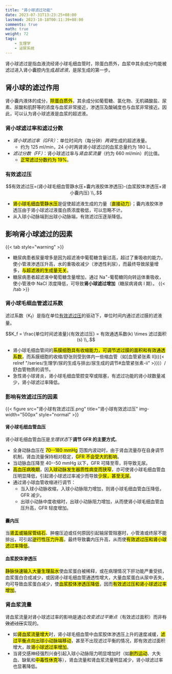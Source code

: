 ```yaml
---
title: "肾小球滤过功能"
date: 2023-07-31T13:23:25+08:00
lastmod: 2023-10-18T00:11:39+08:00
comments: true
math: true
weight: 72
tags:
    - 生理学
    - 泌尿系统
---
```


肾小球滤过是指血液流经肾小球毛细血管时，除蛋白质外，血浆中其余成分均能被滤过进入肾小囊腔内生成*超滤液*，是尿生成的第一步。

<!--more-->

## 肾小球的滤过作用

肾小囊内液体的成分，<mark>除蛋白质外</mark>，其余成分如葡萄糖、氯化物、无机磷酸盐、尿素、尿酸和肌酐等的浓度与血浆非常接近，渗透压及酸碱度也与血浆非常接近。因此，可以认为肾小球滤液是血浆的超滤液。

### 肾小球滤过率和滤过分数

- *肾小球滤过率（GFR）*：单位时间内（每分钟）*两肾*生成的超滤液量。
    - 约为 125 ml/min，24 小时两肾肾小球滤过的血浆总量约为 180 L。
- *滤过分数（FF）*：肾小球滤过率与*肾血浆流量*（约为 660 ml/min）的比值。
    - <mark>正常滤过分数约为 19%</mark>。

### 有效滤过压

$$有效滤过压=(肾小球毛细血管静水压+囊内液胶体渗透压)-(血浆胶体渗透压+肾小囊内压)
\\,.$$

- <mark>肾小球毛细血管静水压</mark>是促使超滤液生成的力量（<mark>直接动力</mark>）；囊内液胶体渗透压由于肾小球滤过液蛋白质浓度极低，可以忽略不计。
- 从入球小动脉端到出球小动脉端，有效滤过压逐渐降低。

## 影响肾小球滤过的因素

{{< tab style="warning" >}}
- 糖尿病患者尿量增多是因为超滤液中葡萄糖含量过高，超过了重吸收的能力，使小管液渗透压升高，水的重吸收减少（渗透性利尿），而最终导致尿量增多，<mark>与超滤液的生成量无关</mark>。
- 糖尿病患者超滤液中葡萄糖含量增加，通过 Na<sup>+</sup>-葡萄糖同向转运体重吸收，使小管液中 NaCl 浓度降低，可导致**肾小球滤过增加**（糖尿病肾病 Ⅰ 期）。
{{< /tab >}}

### 肾小球毛细血管滤过系数

滤过系数（K<sub>f</sub>）是指在单位[有效滤过压](#有效滤过压)的驱动下，单位时间内通过滤过膜的滤液量。

$$K_f = \frac{单位时间滤液量}{有效滤过压} = 有效通透系数(k) \times 滤过面积(s)
\\,.$$

- 肾小球毛细血管间的<mark>系膜细胞具有收缩能力，可调节滤过膜的面积和有效通透系数</mark>，而系膜细胞的收缩/舒张则受到体内一些缩血管（如[血管紧张素 Ⅱ]({{< relref "/series/生理学/尿的生成与排出/尿生成的调节#血管紧张素-ii" >}})）/舒血管物质的调节。
- 急性肾小球肾炎，肾小球毛细血管腔变窄或阻塞，有滤过功能的肾小球数量减少，肾小球滤过率降低。

### 影响有效滤过压的因素

{{< figure src="肾小球有效滤过压.png" title="肾小球有效滤过压" img-width="500px" style="normal" >}}

#### 肾小球毛细血管血压

肾小球毛细血管血压是*生理状态*下**调节 GFR 的主要方式**。

- 全身动脉血压在 <mark>70--180 mmHg</mark> 范围内波动时，由于肾血流量存在自身调节机制，肾血流量保持相对稳定，<mark>GFR 不会受大的影响</mark>。
- 当动脉血压降至 40--50 mmHg 以下，GFR 可降至零，将导致无尿。
- <mark>高血压病晚期</mark>，因<mark>入球动脉发生器质性病变而狭窄</mark>，亦可使肾小球毛细血管血压明显降低，引起肾小球滤过率减少而导致<mark>少尿，甚至无尿</mark>。
- 通过肾小球血管收缩进行调节：
    - 当入球小动脉收缩，入球小动脉阻力增加，则肾小球毛细血管血压降低，GFR 减少。
    - 出球小动脉中度收缩时，出球小动脉阻力增加，从而使肾小球毛细血管血压升高，GFR 轻度增加。

#### 囊内压

当<mark>肾盂或输尿管结石</mark>、肿瘤压迫或任何原因引起输尿管阻塞时，小管液或终尿不能排出，可引起<mark>逆行性压力升高</mark>，最终导致囊内压升高，从而使<mark>有效滤过压和肾小球滤过率降低</mark>。

#### 血浆胶体渗透压

<mark>静脉快速输入大量生理盐水</mark>使血浆蛋白被稀释，或在病理情况下肝功能严重受损，血浆蛋白合成减少，或因肾小球毛细血管通透性增大，大量血浆蛋白从尿中丢失，均可导致血浆蛋白减少，使<mark>血浆胶体渗透压降低</mark>，因而<mark>有效滤过压和肾小球滤过率增加</mark>。

### 肾血浆流量

肾血浆流量对肾小球滤过率的影响是通过*改变滤过平衡点*（有效滤过面积）而非~~有效滤过压~~实现的。

- 如<mark>肾血浆流量增大</mark>时，肾小球毛细血管中血浆胶体渗透压上升的速度减缓，<mark>滤过平衡点向出球小动脉端移动</mark>，甚至不出现滤过平衡的情况，即有效滤过面积增大，故<mark>肾小球滤过率增加</mark>。
- 当肾交感神经强烈兴奋引起入球小动脉阻力明显增加时（如<mark>剧烈运动</mark>、大失血、缺氧和<mark>中毒性休克</mark>等），肾血流量和肾血浆流量明显减少，肾小球滤过率也显著降低。

